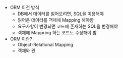 - ORM 이전 방식
	- DB에서 데이터를 읽어오려면, SQL을 이용해야
	- 읽어온 데이터를 객체에 Mapping 해야함
	- 요구사항이 변경되면 코드에 존재하는 SQL을 변경해야 
	- 객체에 Mappring 하는 코드도 수정해야 함
- ORM 이란?
	- Object-Relational Mapping
	- 객체와 관